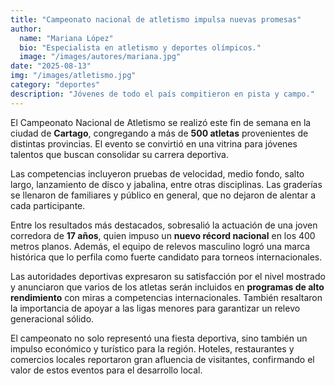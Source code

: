```yaml
---
title: "Campeonato nacional de atletismo impulsa nuevas promesas"
author:
  name: "Mariana López"
  bio: "Especialista en atletismo y deportes olímpicos."
  image: "/images/autores/mariana.jpg"
date: "2025-08-13"
img: "/images/atletismo.jpg"
category: "deportes"
description: "Jóvenes de todo el país compitieron en pista y campo."
---
```


El Campeonato Nacional de Atletismo se realizó este fin de semana en la ciudad de **Cartago**, congregando a más de **500 atletas** provenientes de distintas provincias. El evento se convirtió en una vitrina para jóvenes talentos que buscan consolidar su carrera deportiva.

Las competencias incluyeron pruebas de velocidad, medio fondo, salto largo, lanzamiento de disco y jabalina, entre otras disciplinas. Las graderías se llenaron de familiares y público en general, que no dejaron de alentar a cada participante.

Entre los resultados más destacados, sobresalió la actuación de una joven corredora de **17 años**, quien impuso un **nuevo récord nacional** en los 400 metros planos. Además, el equipo de relevos masculino logró una marca histórica que lo perfila como fuerte candidato para torneos internacionales.

Las autoridades deportivas expresaron su satisfacción por el nivel mostrado y anunciaron que varios de los atletas serán incluidos en **programas de alto rendimiento** con miras a competencias internacionales. También resaltaron la importancia de apoyar a las ligas menores para garantizar un relevo generacional sólido.

El campeonato no solo representó una fiesta deportiva, sino también un impulso económico y turístico para la región. Hoteles, restaurantes y comercios locales reportaron gran afluencia de visitantes, confirmando el valor de estos eventos para el desarrollo local.
